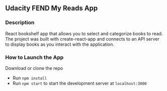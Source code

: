## Udacity FEND My Reads App

### Description
React bookshelf app that allows you to select and categorize books to read. The project was built with create-react-app and connects to an API server to display books as you interact with the application.

### How to Launch the App
Download or clone the repo
- Run `npm install`
- Run `npm start` to start the development server at `localhost:3000`
